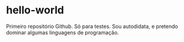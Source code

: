 # hello-world
Primeiro repositório Github. Só para testes.
Sou autodidata, e pretendo dominar algumas linguagens de programação.
